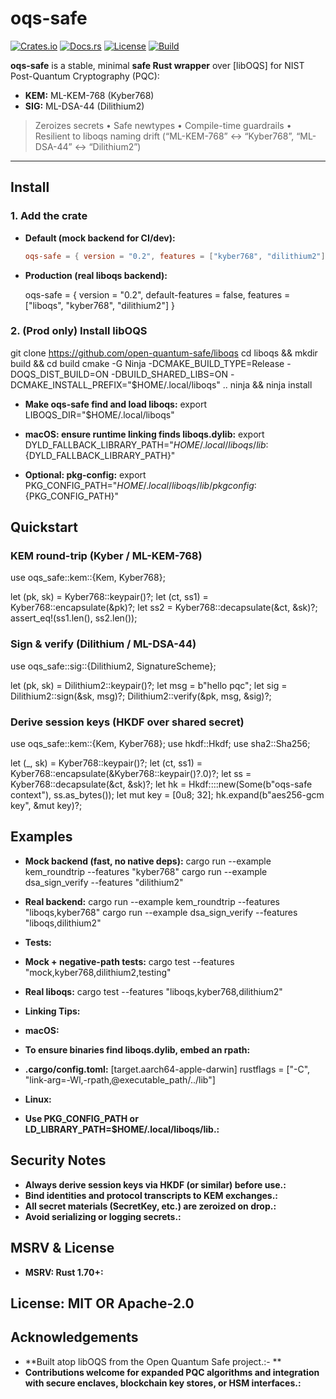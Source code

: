 # oqs-safe

[![Crates.io](https://img.shields.io/crates/v/oqs-safe.svg)](https://crates.io/crates/oqs-safe)
[![Docs.rs](https://docs.rs/oqs-safe/badge.svg)](https://docs.rs/oqs-safe)
[![License](https://img.shields.io/badge/license-MIT%2FApache--2.0-blue.svg)](LICENSE-MIT)
[![Build](https://github.com/0rlych1kk4/oqs-safe-0/actions/workflows/ci.yml/badge.svg)](https://github.com/0rlych1kk4/oqs-safe-0/actions)

**oqs-safe** is a stable, minimal **safe Rust wrapper** over [libOQS] for NIST Post-Quantum Cryptography (PQC):

- **KEM:** ML-KEM-768 (Kyber768)  
- **SIG:** ML-DSA-44 (Dilithium2)

> Zeroizes secrets • Safe newtypes • Compile-time guardrails • Resilient to liboqs naming drift (“ML-KEM-768” ↔ “Kyber768”, “ML-DSA-44” ↔ “Dilithium2”)

---

## Install

### 1. Add the crate

- **Default (mock backend for CI/dev):**
  ```toml
  oqs-safe = { version = "0.2", features = ["kyber768", "dilithium2"] }

- **Production (real liboqs backend):**

  oqs-safe = { version = "0.2", default-features = false, features = ["liboqs", "kyber768", "dilithium2"] }

### 2. (Prod only) Install libOQS

  git clone https://github.com/open-quantum-safe/liboqs
  cd liboqs && mkdir build && cd build
  cmake -G Ninja -DCMAKE_BUILD_TYPE=Release -DOQS_DIST_BUILD=ON -DBUILD_SHARED_LIBS=ON -DCMAKE_INSTALL_PREFIX="$HOME/.local/liboqs" ..
  ninja && ninja install

- **Make oqs-safe find and load liboqs:**
  export LIBOQS_DIR="$HOME/.local/liboqs"

- **macOS: ensure runtime linking finds liboqs.dylib:**
  export DYLD_FALLBACK_LIBRARY_PATH="$HOME/.local/liboqs/lib:${DYLD_FALLBACK_LIBRARY_PATH}"

- **Optional: pkg-config:**
  export PKG_CONFIG_PATH="$HOME/.local/liboqs/lib/pkgconfig:${PKG_CONFIG_PATH}"

## Quickstart
### KEM round-trip (Kyber / ML-KEM-768)

   use oqs_safe::kem::{Kem, Kyber768};

   let (pk, sk) = Kyber768::keypair()?;
   let (ct, ss1) = Kyber768::encapsulate(&pk)?;
   let ss2 = Kyber768::decapsulate(&ct, &sk)?;
   assert_eq!(ss1.len(), ss2.len());

### Sign & verify (Dilithium / ML-DSA-44)

   use oqs_safe::sig::{Dilithium2, SignatureScheme};

   let (pk, sk) = Dilithium2::keypair()?;
   let msg = b"hello pqc";
   let sig = Dilithium2::sign(&sk, msg)?;
   Dilithium2::verify(&pk, msg, &sig)?;

### Derive session keys (HKDF over shared secret)

   use oqs_safe::kem::{Kem, Kyber768};
   use hkdf::Hkdf;
   use sha2::Sha256;

   let (_, sk) = Kyber768::keypair()?;
   let (ct, ss1) = Kyber768::encapsulate(&Kyber768::keypair()?.0)?;
   let ss = Kyber768::decapsulate(&ct, &sk)?;
   let hk = Hkdf::<Sha256>::new(Some(b"oqs-safe context"), ss.as_bytes());
   let mut key = [0u8; 32];
   hk.expand(b"aes256-gcm key", &mut key)?;

## Examples

- **Mock backend (fast, no native deps):**
  cargo run --example kem_roundtrip --features "kyber768"
  cargo run --example dsa_sign_verify --features "dilithium2"

- **Real backend:**
  cargo run --example kem_roundtrip --features "liboqs,kyber768"
  cargo run --example dsa_sign_verify --features "liboqs,dilithium2"
- **Tests:**
- **Mock + negative-path tests:**
  cargo test --features "mock,kyber768,dilithium2,testing"

- **Real liboqs:**
  cargo test --features "liboqs,kyber768,dilithium2"

- **Linking Tips:**
- **macOS:**
- **To ensure binaries find liboqs.dylib, embed an rpath:**
- **.cargo/config.toml:**
  [target.aarch64-apple-darwin]
  rustflags = ["-C", "link-arg=-Wl,-rpath,@executable_path/../lib"]

- **Linux:**
- **Use PKG_CONFIG_PATH or LD_LIBRARY_PATH=$HOME/.local/liboqs/lib.:**

## Security Notes
- **Always derive session keys via HKDF (or similar) before use.:**
- **Bind identities and protocol transcripts to KEM exchanges.:**
- **All secret materials (SecretKey, etc.) are zeroized on drop.:**
- **Avoid serializing or logging secrets.:**

## MSRV & License

- **MSRV: Rust 1.70+:**

## License: MIT OR Apache-2.0

## Acknowledgements
- **Built atop libOQS from the Open Quantum Safe project.:- **
- **Contributions welcome for expanded PQC algorithms and integration with secure enclaves, blockchain key stores, or HSM interfaces.:**

